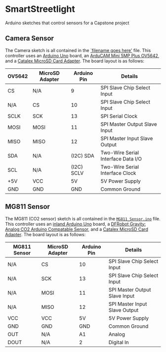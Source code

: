 # SmartStreetlight
Arduino sketches that control sensors for a Capstone project

## Camera Sensor

The Camera sketch is all contained in the [`filename goes here'](https://google.com) file. This controller uses an [Arduino Uno](https://store-usa.arduino.cc/products/a000066) board, an [ArduCAM Mini 5MP Plus OV5642](https://www.amazon.com/Arducam-Module-Camera-Arduino-Mega2560/dp/B013JUKZ48), and a [Catalex MicroSD Card Adapter](https://www.amazon.com/gp/product/B00SL0QWDU/ref=oh_aui_detailpage_o00_s00?ie=UTF8&psc=1). The board layout is as follows:

OV5642 | MicroSD Adapter | Arduino Pin | Details
-------|-----------------|-------------|--------
CS | N/A | 9 | SPI Slave Chip Select Input
N/A | CS | 10 | SPI Slave Chip Select Input
SCLK | SCK | 13 | SPI Serial Clock
MOSI | MOSI | 11 | SPI Master Output Slave Input
MISO | MISO | 12 | SPI Master Input Slave Output
SDA | N/A | (I2C) SDA | Two-Wire Serial Interface Data I/O
SCL | N/A | (I2C) SCLV | Two-Wire Serial Interface Clock
+5V | VCC | 5V | 5V Power Supply
GND | GND | GND | Common Ground

## MG811 Sensor

The MG811 (CO2 sensor) sketch is all contained in the [`MG811_Sensor.ino`](https://github.com/mcculloh213/SmartStreetlight/blob/master/MG811_Sensor/MG811_Sensor.ino) file. This controller uses an [inland Arduino Uno](http://www.microcenter.com/product/431997/uno_r3_mainboard) board, a [DFRobot Gravity: Analog CO2 Arduino Compatable Sensor](https://www.dfrobot.com/product-1023.html#.Uucp2hCS270), and a [Catalex MicroSD Card Adapter](https://www.amazon.com/gp/product/B00SL0QWDU/ref=oh_aui_detailpage_o00_s00?ie=UTF8&psc=1). The board layout is as follows:

MG811 Sensor | MicroSD Adapter | Arduino Pin | Details
-------------|-----------------|-------------|--------
N/A | CS | 10 | SPI Slave Chip Select Input
N/A | SCK | 13 | SPI Slave Chip Select Input
N/A | MOSI | 11 | SPI Master Output Slave Input
N/A | MISO | 12 | SPI Master Input Slave Output
VCC | VCC | 5V | 5V Power Supply
GND | GND | GND | Common Ground
OUT | N/A | A1 | Analog
DOUT | N/A | 2 | Digital In
